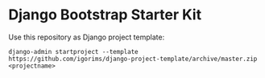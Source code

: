 # Django Bootstrap Starter Kit

Use this repository as Django project template:

`django-admin startproject --template https://github.com/igorims/django-project-template/archive/master.zip <projectname>`
